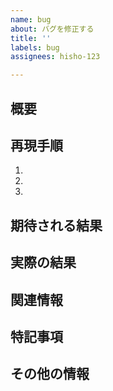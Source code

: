 ```yaml
---
name: bug
about: バグを修正する
title: ''
labels: bug
assignees: hisho-123

---
```


## 概要
<!-- 機能概要の説明 -->

## 再現手順
1. 
2. 
3. 

## 期待される結果
<!-- 期待動作の説明 -->

## 実際の結果
<!-- 現在確認されているバグの動作 -->

## 関連情報
<!-- 関連する機能やissue -->

## 特記事項
<!-- ToDoなど特別記録しておくこと -->

## その他の情報
<!-- 追加情報やスクリーンショット -->

